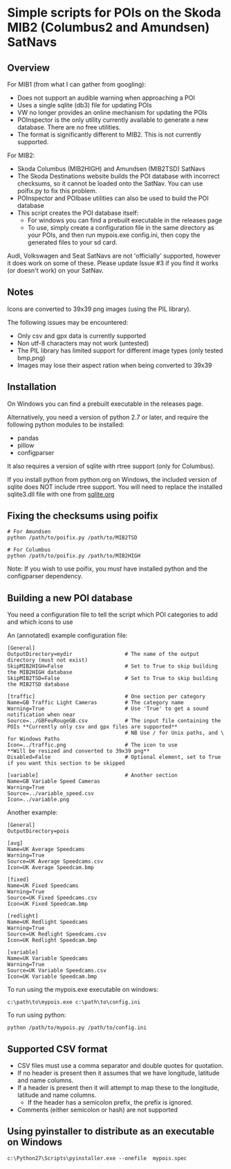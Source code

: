 
# Simple scripts for POIs on the Skoda MIB2 (Columbus2 and Amundsen) SatNavs

## Overview

  For MIB1 (from what I can gather from googling):

  - Does not support an audible warning when approaching a POI
  - Uses a single sqlite (db3) file for updating POIs
  - VW no longer provides an online mechanism for updating the POIs
  - POInspector is the only utility currently available to generate a new database. There are no free utilities.
  - The format is significantly different to MIB2. This is not currently supported.

  For MIB2:

  - Skoda Columbus (MIB2HIGH) and Amundsen (MIB2TSD) SatNavs
  - The Skoda Destinations website builds the POI database with incorrect checksums, so it cannot be loaded onto the SatNav. You can use poifix.py to fix this problem.
  - POInspector and POIbase utilities can also be used to build the POI database
  - This script creates the POI database itself:
    - For windows you can find a prebuilt executable in the releases page
    - To use, simply create a configuration file in the same directory as your POIs, and then run mypois.exe config.ini, then copy the generated files to your sd card.

  Audi, Volkswagen and Seat SatNavs are not 'officially' supported, however it does work on some of these. Please update Issue #3 if you find it works (or doesn't work) on your SatNav. 

## Notes

Icons are converted to 39x39 png images (using the PIL library).

The following issues may be encountered:
  - Only csv and gpx data is currently supported
  - Non utf-8 characters may not work (untested)
  - The PIL library has limited support for different image types (only tested bmp,png)
  - Images may lose their aspect ration when being converted to 39x39

## Installation

On Windows you can find a prebuilt executable in the releases page.

Alternatively, you need a version of python 2.7 or later, and require the following python modules to be installed:
  - pandas
  - pillow
  - configparser

It also requires a version of sqlite with rtree support (only for Columbus).

If you install python from python.org on Windows, the included version of sqlite does NOT include rtree support. You will need to replace the installed sqlite3.dll file with one from [sqlite.org](https://www.sqlite.org)

## Fixing the checksums using poifix

```
# For Amundsen
python /path/to/poifix.py /path/to/MIB2TSD

# For Columbus
python /path/to/poifix.py /path/to/MIB2HIGH
```

Note: If you wish to use poifix, you *must* have installed python and the configparser dependency.

## Building a new POI database

You need a configuration file to tell the script which POI categories to add and which icons to use

An (annotated) example configuration file:
```
[General]
OutputDirectory=mydir                 # The name of the output directory (must not exist)
SkipMIB2HIGH=False                    # Set to True to skip building the MIB2HIGH database
SkipMIB2TSD=False                     # Set to True to skip building the MIB2TSD database

[traffic]                             # One section per category
Name=GB Traffic Light Cameras         # The category name
Warning=True                          # Use 'True' to get a sound notification when near
Source=../GBFeuRougeGB.csv            # The input file containing the POIs **Currently only csv and gpx files are supported**
                                      # NB Use / for Unix paths, and \ for Windows Paths
Icon=../traffic.png                   # The icon to use                    **Will be resized and converted to 39x39 png**
Disabled=False                        # Optional element, set to True if you want this section to be skipped

[variable]                            # Another section
Name=GB Variable Speed Cameras
Warning=True
Source=../variable_speed.csv
Icon=../variable.png
```

Another example:
```
[General]
OutputDirectory=pois

[avg]
Name=UK Average Speedcams
Warning=True
Source=UK Average Speedcams.csv
Icon=UK Average Speedcam.bmp

[fixed]
Name=UK Fixed Speedcams
Warning=True
Source=UK Fixed Speedcams.csv
Icon=UK Fixed Speedcam.bmp

[redlight]
Name=UK Redlight Speedcams
Warning=True
Source=UK Redlight Speedcams.csv
Icon=UK Redlight Speedcam.bmp

[variable]
Name=UK Variable Speedcams
Warning=True
Source=UK Variable Speedcams.csv
Icon=UK Variable Speedcam.bmp
```

To run using the mypois.exe executable on windows:
```
c:\path\to\mypois.exe c:\path\to\config.ini
```

To run using python:
```
python /path/to/mypois.py /path/to/config.ini
```

## Supported CSV format

  - CSV files must use a comma separator and double quotes for quotation.
  - If no header is present then it assumes that we have longitude, latitude and name columns.
  - If a header is present then it will attempt to map these to the longitude, latitude and name columns.
    - If the header has a semicolon prefix, the prefix is ignored.
  - Comments (either semicolon or hash) are not supported

## Using pyinstaller to distribute as an executable on Windows

```
c:\Python27\Scripts\pyinstaller.exe --onefile  mypois.spec
```
